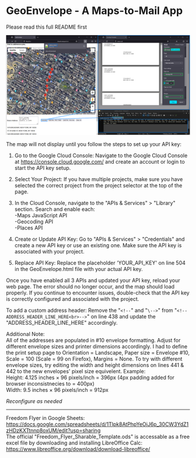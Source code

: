 # GeoEnvelope - A Maps-to-Mail App
Please read this full README first

![Demo Image](https://github.com/15Trev/GeoEnvelope/blob/main/GeoEnvelope_demo.png)

The map will not display until you follow the steps to set up your API key:

1) Go to the Google Cloud Console: Navigate to the Google Cloud Console at https://console.cloud.google.com/ and create an account or login to start the API key setup.
	
2) Select Your Project: If you have multiple projects, make sure you have selected the correct project from the project selector at the top of the page.

3) In the Cloud Console, navigate to the "APIs & Services" > "Library" section. Search and enable each: <br>
-Maps JavaScript API <br>
-Geocoding API <br>
-Places API

4) Create or Update API Key: Go to "APIs & Services" > "Credentials" and create a new API key or use an existing one. Make sure the API key is associated with your project.

5) Replace API Key: Replace the placeholder 'YOUR_API_KEY' on line 504 in the GeoEnvelope.html file with your actual API key.

Once you have enabled all 3 APIs and updated your API key, reload your web page. The error should no longer occur, and the map should load properly. If you continue to encounter issues, double-check that the API key is correctly configured and associated with the project.<br>

To add a custom address header: Remove the "`<!--`" and "`\-->`" from "`<!--ADDRESS_HEADER_LINE_HERE<br>-->`" on line 438 and update the "ADDRESS_HEADER_LINE_HERE" accordingly.

Additional Note:<br>
All of the addresses are populated in #10 envelope formatting. Adjust for different envelope sizes and printer dimensions accordingly. I had to define the print setup page to Orientation = Landscape, Paper size = Envelope #10, Scale = 100 (Scale = 99 on Firefox), Margins = None. To try with different envelope sizes, try editing the width and height dimensions on lines 441 & 442 to the new envelopes' pixel size equivelent. Example:<br>
Height: 4.125 inches × 96 pixels/inch = 396px (4px padding added for browser inconsistnecies to = 400px)<br>
Width: 9.5 inches × 96 pixels/inch = 912px

*Reconfigure as needed*

-------------------------------------------------------------

Freedom Flyer in Google Sheets: https://docs.google.com/spreadsheets/d/1Tlpk8AtPhpYeOiJ6p_30CW3YdZ1zHDzKXTtnnp8oxUM/edit?usp=sharing <br>
The official "Freedom_Flyer_Sharable_Template.ods" is accessable as a free excel file by downloading and installing LibreOffice Calc:
https://www.libreoffice.org/download/download-libreoffice/